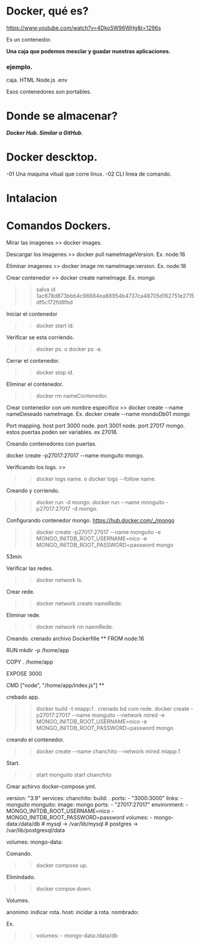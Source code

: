 # Docker, qué es?

https://www.youtube.com/watch?v=4Dko5W96WHg&t=1296s

Es un contenedor.

__Una caja que podemos mesclar y guadar nuestras aplicaciones.__

### ejemplo.

caja.
HTML
Node.js
.env

Esos contenedores son portables.


# Donde se almacenar?

***Docker Hub. Similar a GitHub.***


# Docker descktop.
  -01 Una maquina vitual que corre linux.
  -02 CLI linea de comando.

# Intalacion


# Comandos Dockers.

Mirar las imagenes >> docker images.

Descargar los imagenes >> docker pull nameImageVersion.
  Ex. node:16

Eliminar imagenes >> docker image rm nameImage:version.
  Ex. node:18

Crear contenedor >> docker create nameImage.
  Ex. mongo
  >> salva id 1ac678d873bbb4c96684ea88954b4737ca48705d162751e2715df5c172fd8fbd

Iniciar el contenedor
  >> docker start id.

Verificar se esta corriendo.
  >> docker ps. o docker ps -a.

Cerrar el contenedor.
  >> docker stop id.

Eliminar el contenedor.
  >> docker rm nameContenedor.

Crear contenedor con um nombre especifico >> docker create --name nameDeseado nameImage.
  Ex. docker create --name mondoDb01 mongo


Port mapping.
  host
  port 3000 node.
  port 3001 node.
  port 27017 mongo.
estos puertas poden ser variables. ex 27018.

Creando contenedores con puertas.

 docker create -p27017:27017 --name monguito mongo.

Verificando los logs. >> 
>> docker logs name. o docker logs --follow name.

Creando y corriendo.
  >> docker run -d mongo. 
  >> docker run --name monguito -p27017:27017 -d mongo.

Configurando contenedor mongo.
https://hub.docker.com/_/mongo
>>  docker create -p27017:27017 --name monguito -e  MONGO_INITDB_ROOT_USERNAME=nico -e MONGO_INITDB_ROOT_PASSWORD=password mongo

53min


Verificar las redes.
  >> docker network ls.

Crear rede.
  >> docker network create nameRede.

Eliminar rede.
  >> docker network rm naemRede.


Creando.
  crenado archivo Dockerfille
  **
  FROM node:16

  RUN mkdir -p /home/app

  COPY . /home/app

  EXPOSE 3000

  CMD ["node", "/home/app/index.js"]
  **

  crebado app.
  >> docker build -t miapp:1 .
  crenado bd com rede.
  >> docker create -p27017:27017 --name monguito --network mired  -e  MONGO_INITDB_ROOT_USERNAME=nico -e MONGO_INITDB_ROOT_PASSWORD=password mongo

  creando el contenedor.
  >> docker create --name chanchito --network mired miapp:1

Start.
  >> start monguito 
  >> start chanchito

Crear achirvo docker-compose.yml.
  >>
  version: "3.9"
  services:
    chanchito:
      build: .
      ports:
        - "3000:3000"
      links:
        - monguito
    monguito:
      image: mongo
      ports:
        - "27017:27017"
      environment:
        - MONGO_INITDB_ROOT_USERNAME=nico
        - MONGO_INITDB_ROOT_PASSWORD=password
      volumes:
        - mongo-data:/data/db
        # mysql -> /var/lib/mysql
        # postgres -> /var/lib/postgresql/data

  volumes:
    mongo-data:



Comando.
  >> docker compose up.

Elimindado.
  >> docker compse down.



Volumes.

  anonimo: indicar rota.
  host: incidar a rota.
  nombrado:
  
  Ex.
  >> volumes:
      - mongo-data:/data/db
